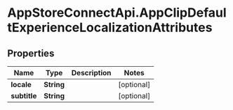 # AppStoreConnectApi.AppClipDefaultExperienceLocalizationAttributes

## Properties

Name | Type | Description | Notes
------------ | ------------- | ------------- | -------------
**locale** | **String** |  | [optional] 
**subtitle** | **String** |  | [optional] 


